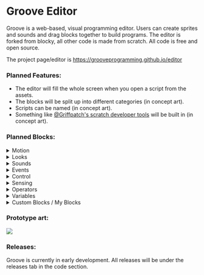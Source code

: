 # Groove Editor

Groove is a web-based, visual programming editor.  Users can create sprites and sounds and drag
blocks together to build programs. The editor is forked from blocky, all other code is made from scratch.
All code is free and open source.

The project page/editor is https://grooveprogramming.github.io/editor


### Planned Features:

* The editor will fill the whole screen when you open a script from the assets.
* The blocks will be split up into different categories (in concept art).
* Scripts can be named (in concept art).
* Something like [@Griffpatch's scratch developer tools](https://github.com/griffpatch/Scratch3-Dev-Tools) will be built in (in concept art).

### Planned Blocks:

<details>
<summary>Motion</summary>

* Blocks

</details>

<details>

<summary>Looks</summary>

* Blocks

</details>

<details>
<summary>Sounds</summary>

* Blocks

</details>

<details>
<summary>Events</summary>

* Blocks

</details>

<details>
<summary>Control</summary>

* Blocks

</details>

<details>
<summary>Sensing</summary>

* Blocks

</details>

<details>
<summary>Operators</summary>

* Blocks

</details>

<details>
<summary>Variables</summary>

* Blocks

</details>

<details>
<summary>Custom Blocks / My Blocks</summary>

* Blocks

</details>


### Prototype art:
![](https://raw.githubusercontent.com/GrooveProgramming/editor/master/concept/ScriptEditorConcept.svg)


### Releases:
Groove is currently in early development. All releases will be under the releases tab in the code section.
